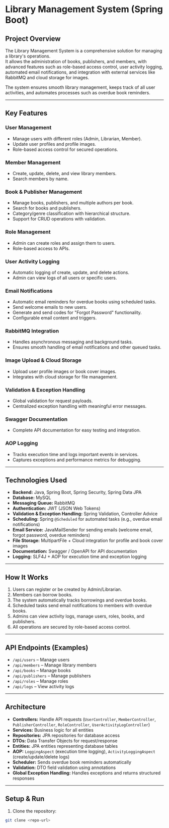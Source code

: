 # Library Management System (Spring Boot)

## Project Overview
The Library Management System is a comprehensive solution for managing a library's operations.  
It allows the administration of books, publishers, and members, with advanced features such as role-based access control, user activity logging, automated email notifications, and integration with external services like RabbitMQ and cloud storage for images.  

The system ensures smooth library management, keeps track of all user activities, and automates processes such as overdue book reminders.

---

## Key Features

### User Management
- Manage users with different roles (Admin, Librarian, Member).  
- Update user profiles and profile images.  
- Role-based access control for secured operations.  

### Member Management
- Create, update, delete, and view library members.  
- Search members by name.  

### Book & Publisher Management
- Manage books, publishers, and multiple authors per book.  
- Search for books and publishers.  
- Category/genre classification with hierarchical structure.  
- Support for CRUD operations with validation.  

### Role Management
- Admin can create roles and assign them to users.  
- Role-based access to APIs.  

### User Activity Logging
- Automatic logging of create, update, and delete actions.  
- Admin can view logs of all users or specific users.  

### Email Notifications
- Automatic email reminders for overdue books using scheduled tasks.  
- Send welcome emails to new users.  
- Generate and send codes for "Forgot Password" functionality.  
- Configurable email content and triggers.  

### RabbitMQ Integration
- Handles asynchronous messaging and background tasks.  
- Ensures smooth handling of email notifications and other queued tasks.  

### Image Upload & Cloud Storage
- Upload user profile images or book cover images.  
- Integrates with cloud storage for file management.  

### Validation & Exception Handling
- Global validation for request payloads.  
- Centralized exception handling with meaningful error messages.  

### Swagger Documentation
- Complete API documentation for easy testing and integration.  

### AOP Logging
- Tracks execution time and logs important events in services.  
- Captures exceptions and performance metrics for debugging.  

---

## Technologies Used
- **Backend:** Java, Spring Boot, Spring Security, Spring Data JPA  
- **Database:** MySQL  
- **Messaging Queue:** RabbitMQ  
- **Authentication:** JWT (JSON Web Tokens)  
- **Validation & Exception Handling:** Spring Validation, Controller Advice  
- **Scheduling:** Spring `@Scheduled` for automated tasks (e.g., overdue email notifications)  
- **Email Service:** JavaMailSender for sending emails (welcome email, forgot password, overdue reminders)  
- **File Storage:** MultipartFile + Cloud integration for profile and book cover images  
- **Documentation:** Swagger / OpenAPI for API documentation  
- **Logging:** SLF4J + AOP for execution time and exception logging  

---

## How It Works
1. Users can register or be created by Admin/Librarian.  
2. Members can borrow books.  
3. The system automatically tracks borrowings and overdue books.  
4. Scheduled tasks send email notifications to members with overdue books.  
5. Admins can view activity logs, manage users, roles, books, and publishers.  
6. All operations are secured by role-based access control.  

---

## API Endpoints (Examples)
- `/api/users` – Manage users  
- `/api/members` – Manage library members  
- `/api/books` – Manage books  
- `/api/publishers` – Manage publishers  
- `/api/roles` – Manage roles  
- `/api/logs` – View activity logs  

---

## Architecture
- **Controllers:** Handle API requests (`UserController`, `MemberController`, `PublisherController`, `RoleController`, `UserActivityLogController`)  
- **Services:** Business logic for all entities  
- **Repositories:** JPA repositories for database access  
- **DTOs:** Data Transfer Objects for request/response  
- **Entities:** JPA entities representing database tables  
- **AOP:** `LoggingAspect` (execution time logging), `ActivityLoggingAspect` (create/update/delete logs)  
- **Scheduler:** Sends overdue book reminders automatically  
- **Validation:** DTO field validation using annotations  
- **Global Exception Handling:** Handles exceptions and returns structured responses  

---

## Setup & Run

1. Clone the repository:  
```bash
git clone <repo-url>
